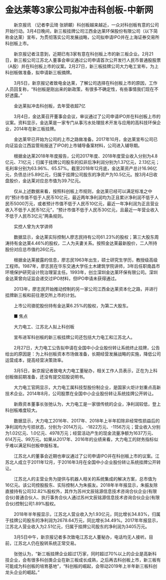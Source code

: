 # 金达莱等3家公司拟冲击科创板-中新网

　　新京报讯 （记者李云琦 张妍頔）科创板越来越近，一众对科创板有意的公司开始行动。3月4日晚间，新三板挂牌公司江西金达莱环保股份有限公司（以下简称金达莱）宣布，为贯彻落实公司发展战略，公司拟申请IPO并在上海证券交易所科创板上市。

　　新京报记者注意到，近期已有3家有意在科创板上市的新三板企业。2月21日，新三板公司江苏北人董事会审议通过公司申请首次公开发行人民币普通股股票（A股）并在科创板上市的议案。2月27日，新三板挂牌公司大力电工宣布，为上科创板做准备，拟申请新三板摘牌。

　　3月5日，新京报记者致电金达莱，了解公司选择在科创板上市的原因，工作人员回复称，“科创板是刚出来的新政策，有很多不确定性，有些事情我们现在不好透露。”

　　金达莱拟冲击科创板，去年营收超7亿

　　3月4日，金达莱召开董事会会议，审议通过了公司申请IPO并在科创板上市的议案。资料显示，金达莱是一家专门从事污水处理技术开发与应用的高科技环保企业，2014年在新三板挂牌。

　　金达莱早已开始为公司的上市之路做准备。2017年10月，金达莱宣布公司已向证监会江西监管局报送了IPO的上市辅导备案材料，公司进入辅导期。

　　根据金达莱2018年年度报告，公司2017年度、2018年度营业收入分别为4.8亿元、7.1亿元；归属于挂牌公司股东的扣非后净利润分别为1.37亿元，2.13亿元；毛利率分别为63.96%、65.57%。截至2018年12月底，金达莱资产总计16.96亿元，负债总计5.89亿元，归属于挂牌公司股东的净资产为10.5亿元。按3月4日收盘股价，金达莱对应总市值为39.7亿元。

　　仅从上述数据来看，按照科创板上市规则，金达莱已经可以满足标准之中的“预计市值不低于人民币10亿元，最近两年净利润均为正且累计净利润不低于人民币5000万元，或者预计市值不低于人民币10亿元，最近一年净利润为正且营业收入不低于人民币1亿元”，“预计市值不低于人民币30亿元，且最近一年营业收入不低于人民币3亿元”两条规则。

　　实控人曾为大学讲师

　　数据显示，金达莱实际控制人廖志民持有公司61.23%的股权；第三大股东周涛持有金达莱4.46%的股权，二人为夫妻关系。按照金达莱最新股价，二人所持股份对应总市值约26亿元。

　　根据金达莱披露的信息，廖志民1963年出生，硕士研究生学历，教授级高级工程师。1987年，廖志民在华东交通大学任土木建筑学院讲师，3年后任职南昌市环境保护研究设计院治理室主任。1993年，创立深圳金达莱环保有限公司。深圳金达莱曾向证监会递交过IPO材料，但IPO申请未获得通过。

　　2013年，廖志民开始推动控制的另一家公司江西金达莱资本化之路，并进行挂牌新三板和前往港交所上市的计划。

　　上市公司骆驼股份持有金达莱6.25%的股权，为第二大股东。

　　■ 焦点

　　大力电工、江苏北人拟上科创板

　　宣布进军科创板的新三板挂牌公司还包括大力电工和江苏北人。

　　2月27日，大力电工公告拟申请在全国中小企业股份转让系统终止挂牌，公告给出的原因是：为上科创板资本市场做准备，长期经营发展战略的实施，降低公司运营成本，提高经营决策效率。

　　3月5日，新京报记者致电大力电工董秘办，相关工作人员表示，正在为上科创板做前期准备，还没有提交招股说明书。

　　大力电工官网显示，大力电工属科技型股份制企业，是国家火炬计划重点高新技术企业。2014年8月，公司股票在全国中小企业股份转让系统挂牌公开转让。

　　新鼎资本董事长张弛认为，大力电工是一家很传统的企业，净利润较低，登上科创板难度较大。

　　数据显示，大力电工2016年、2017年、2018年上半年扣除非经常性损益后的净利润均为亏损状态，分别为-2014万元、-1822万元、-1156万元；营业收入分别为1.02亿元、1.0亿元、4978万元；经营活动产生的现金流量净额为1637万元、614万元、99万元。如果从2017年、2016年的业绩来看，大力电工的财务指标似乎难以满足科创板申报标准。

　　江苏北人的董事会近期也审议通过了公司申请IPO并在科创板上市的议案。江苏北人成立于2011年12月，于2016年3月在全国中小企业股份转让系统挂牌公开转让。

　　江苏北人的主营业务为提供与机器人相关的系统集成的解决方案，总市值为16亿元。该公司控股股东、实际控制人为朱振友。2018年半年报显示，朱振友除直接持有公司32.82%股权外，其作为苏州文辰铭源信息技术咨询合伙企业(有限合伙)普通合伙人、执行事务合伙人通过苏州文辰铭源信息技术咨询合伙企业(有限合伙)控制公司1.89%股权。

　　2018年半年报显示，江苏北人营业收入为1.93亿元，同比增长34.83%，归属于挂牌公司股东的净利润为2678.64万元，同比增长34.49%。2017年年报显示，江苏北人营业收入为2.51亿元，归属于挂牌公司股东的净利润为3405万元。

　　3月5日中午，新京报记者多次致电江苏北人董秘办，电话均无人接听。目前，江苏北人仍在股转系统正常交易。

　　张弛认为，“新三板挂牌企业超过1万家，同时超过70%以上的企业是高新科技企业，会有很多科创类企业在新三板成长成熟，之后再去科创板上市，新三板有可能成为科创板的培育基地”，“科创板的崛起，会带动2019年上半年新三板科创龙头企业的崛起。”
